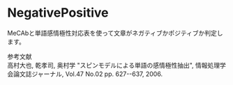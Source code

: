 # NegativePositive
MeCAbと単語感情極性対応表を使って文章がネガティブかポジティブか判定します。


参考文献  
高村大也, 乾孝司, 奥村学
"スピンモデルによる単語の感情極性抽出", 情報処理学会論文誌ジャーナル, Vol.47 No.02 pp. 627--637, 2006.
